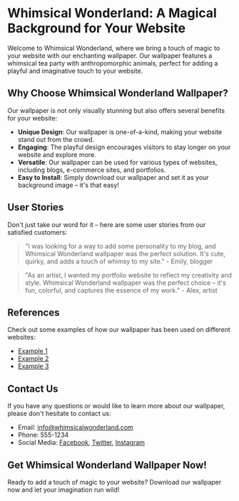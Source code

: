 <!--font:Inter-->

# Whimsical Wonderland: A Magical Background for Your Website

Welcome to Whimsical Wonderland, where we bring a touch of magic to your website with our enchanting wallpaper. Our wallpaper features a whimsical tea party with anthropomorphic animals, perfect for adding a playful and imaginative touch to your website.

## Why Choose Whimsical Wonderland Wallpaper?

Our wallpaper is not only visually stunning but also offers several benefits for your website:

- **Unique Design**: Our wallpaper is one-of-a-kind, making your website stand out from the crowd.
- **Engaging**: The playful design encourages visitors to stay longer on your website and explore more.
- **Versatile**: Our wallpaper can be used for various types of websites, including blogs, e-commerce sites, and portfolios.
- **Easy to Install**: Simply download our wallpaper and set it as your background image – it's that easy!

## User Stories

Don't just take our word for it – here are some user stories from our satisfied customers:

> "I was looking for a way to add some personality to my blog, and Whimsical Wonderland wallpaper was the perfect solution. It's cute, quirky, and adds a touch of whimsy to my site." - Emily, blogger

> "As an artist, I wanted my portfolio website to reflect my creativity and style. Whimsical Wonderland wallpaper was the perfect choice – it's fun, colorful, and captures the essence of my work." - Alex, artist

## References

Check out some examples of how our wallpaper has been used on different websites:

- [Example 1](#)
- [Example 2](#)
- [Example 3](#)

## Contact Us

If you have any questions or would like to learn more about our wallpaper, please don't hesitate to contact us:

- Email: [info@whimsicalwonderland.com](mailto:info@whimsicalwonderland.com)
- Phone: 555-1234
- Social Media: [Facebook](#), [Twitter](#), [Instagram](#)

## Get Whimsical Wonderland Wallpaper Now!

Ready to add a touch of magic to your website? Download our wallpaper now and let your imagination run wild!

<!--

Write me content for website with wallpaper which alt text is:

"A whimsical tea party with anthropomorphic animals"

The name/title of the page should not be 1:1 copy of the alt text but rather a real content of the website which is using this wallpaper.

- Use markdown format 
- Start with heading
- Heading should be short and concise
- The content should look like a real website 
- The website should not be about the wallpaper, wallpaper is just a related background
- Heading should be contain work "wallpaper" or "background"
- Include real sections like references, contact, user stories, etc. use things relevant to the page purpose.
- Feel free to use structure like headings, bullets, numbering, blockquotes, paragraphs, horizontal lines, etc.
- You can use formatting like bold or _italic_
- You can include UTF-8 emojis
- Links should be only #hash anchors (and you can refer to the document itself)
- Do not include images


---


# Whimsical Wonderland: A Magical Background for Your Website

Welcome to Whimsical Wonderland, where we bring a touch of magic to your website with our enchanting wallpaper. Our wallpaper features a whimsical tea party with anthropomorphic animals, perfect for adding a playful and imaginative touch to your website.

## Why Choose Whimsical Wonderland Wallpaper?

Our wallpaper is not only visually stunning but also offers several benefits for your website:

- **Unique Design**: Our wallpaper is one-of-a-kind, making your website stand out from the crowd.
- **Engaging**: The playful design encourages visitors to stay longer on your website and explore more.
- **Versatile**: Our wallpaper can be used for various types of websites, including blogs, e-commerce sites, and portfolios.
- **Easy to Install**: Simply download our wallpaper and set it as your background image – it's that easy!

## User Stories

Don't just take our word for it – here are some user stories from our satisfied customers:

> "I was looking for a way to add some personality to my blog, and Whimsical Wonderland wallpaper was the perfect solution. It's cute, quirky, and adds a touch of whimsy to my site." - Emily, blogger

> "As an artist, I wanted my portfolio website to reflect my creativity and style. Whimsical Wonderland wallpaper was the perfect choice – it's fun, colorful, and captures the essence of my work." - Alex, artist

## References

Check out some examples of how our wallpaper has been used on different websites:

- [Example 1](#)
- [Example 2](#)
- [Example 3](#)

## Contact Us

If you have any questions or would like to learn more about our wallpaper, please don't hesitate to contact us:

- Email: [info@whimsicalwonderland.com](mailto:info@whimsicalwonderland.com)
- Phone: 555-1234
- Social Media: [Facebook](#), [Twitter](#), [Instagram](#)

## Get Whimsical Wonderland Wallpaper Now!

Ready to add a touch of magic to your website? Download our wallpaper now and let your imagination run wild!

-->
